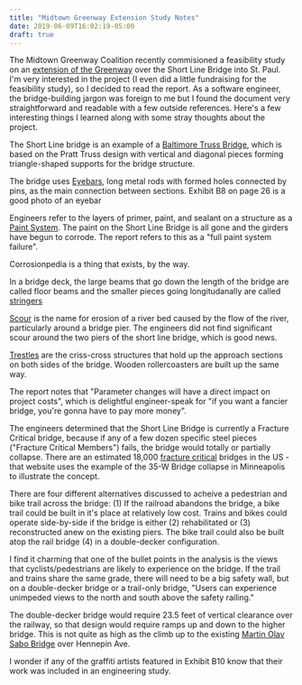 ```yaml
---
title: "Midtown Greenway Extension Study Notes"
date: 2019-06-09T16:02:19-05:00
draft: true
---
```


The Midtown Greenway Coalition recently commisioned a feasibility study on an [extension of the Greenway](https://3kpnuxym9k04c8ilz2quku1czd-wpengine.netdna-ssl.com/wp-content/uploads/2019/06/Final-Greenway-Extension-Report-2019-04-12-.pdf) over the Short Line Bridge into St. Paul. I'm very interested in the project (I even did a little fundraising for the feasibility study), so I decided to read the report. As a software engineer, the bridge-building jargon was foreign to me but I found the document very straightforward and readable with a few outside references. Here's a few interesting things I learned along with some stray thoughts about the project. 


The Short Line bridge is an example of a [Baltimore Truss Bridge](https://en.wikipedia.org/wiki/Truss_bridge#Baltimore_truss), which is based on the Pratt Truss design with vertical and diagonal pieces forming triangle-shaped supports for the bridge structure. 


The bridge uses [Eyebars](https://en.wikipedia.org/wiki/Eyebar), long metal rods with formed holes connected by pins, as the main connection between sections. Exhibit B8 on page 26 is a good photo of an eyebar

Engineers refer to the layers of primer, paint, and sealant on a structure as a [Paint System](https://www.corrosionpedia.com/definition/2270/paint-system). The paint on the Short Line Bridge is all gone and the girders have begun to corrode. The report refers to this as a "full paint system failure". 

Corrosionpedia is a thing that exists, by the way. 

In a bridge deck, the large beams that go down the length of the bridge are called floor beams and the smaller pieces going longitudanally are called [stringers](https://www.britannica.com/technology/beam-architecture#ref149686)

[Scour](http://www.dot.state.oh.us/Divisions/Engineering/Structures/bridge%20operations%20and%20maintenance/PreventiveMaintenanceManual/BPMM/glossary/s_terms.htm#scour) is the name for erosion of a river bed caused by the flow of the river, particularly around a bridge pier. The engineers did not find significant scour around the two piers of the short line bridge, which is good news. 


[Trestles](https://en.wikipedia.org/wiki/Trestle_bridge) are the criss-cross structures that hold up the approach sections on both sides of the bridge. Wooden rollercoasters are built up the same way. 

The report notes that "Parameter changes will have a direct impact on project costs", which is delightful engineer-speak for "if you want a fancier bridge, you're gonna have to pay more money". 

The engineers determined that the Short Line Bridge is currently a Fracture Critical bridge, because if any of a few dozen specific steel pieces ("Fracture Critical Members") fails, the bridge would totally or partially collapse. There are an estimated 18,000 [fracture critical](http://saveourbridges.com/basics.html) bridges in the US - that website uses the example of the 35-W Bridge collapse in Minneapolis to illustrate the concept. 

There are four different alternatives discussed to acheive a pedestrian and bike trail across the bridge: (1) If the railroad abandons the bridge, a bike trail could be built in it's place at relatively low cost. Trains and bikes could operate side-by-side if the bridge is either (2) rehabilitated or (3) reconstructed anew on the existing piers. The bike trail could also be built atop the rail bridge (4) in a double-decker configuration. 

I find it charming that one of the bullet points in the analysis is the views that cyclists/pedestrians are likely to experience on the bridge. If the trail and trains share the same grade, there will need to be a big safety wall, but on a double-decker bridge or a trail-only bridge, "Users can experience unimpeded views to the north and south above the safety railing."

The double-decker bridge would require 23.5 feet of vertical clearance over the railway, so that design would require ramps up and down to the higher bridge. This is not quite as high as the climb up to the existing [Martin Olav Sabo Bridge](http://www.minneapolismn.gov/www/groups/public/@clerk/documents/webcontent/wcms1p-088139.pdf) over Hennepin Ave.  

I wonder if any of the graffiti artists featured in Exhibit B10 know that their work was included in an engineering study. 

